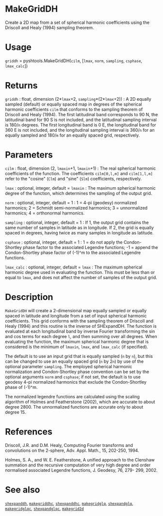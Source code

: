# MakeGridDH

Create a 2D map from a set of spherical harmonic coefficients using the Driscoll and Healy (1994) sampling theorem.

# Usage

`griddh` = pyshtools.MakeGridDH(`cilm`, [`lmax`, `norm`, `sampling`, `csphase`, `lmax_calc`])

# Returns

`griddh` : float, dimension (2\*`lmax`+2, `sampling`\*(2\*`lmax`+2))
:   A 2D equally sampled (default) or equally spaced map in degrees of the spherical harmonic coefficients `cilm` that conforms to the sampling theorem of Driscoll and Healy (1994). The first latitudinal band corresponds to 90 N, the latitudinal band for 90 S is not included, and the latitudinal sampling interval is 180/`n` degrees. The first longitudinal band is 0 E, the longitudinal band for 360 E is not included, and the longitudinal sampling interval is 360/`n` for an equally sampled and 180/`m` for an equally spaced grid, respectively.

# Parameters

`cilm` : float, dimension (2, `lmaxin`+1, `lmaxin`+1)
:   The real spherical harmonic coefficients of the function. The coefficients `cilm[0,l,m]` and `cilm[1,l,m]` refer to the "cosine" (`Clm`) and "sine" (`Slm`) coefficients, respectively.

`lmax` : optional, integer, default = `lmaxin`
:   The maximum spherical harmonic degree of the function, which determines the sampling of the output grid.

`norm` : optional, integer, default = 1
:   1 = 4-pi (geodesy) normalized harmonics; 2 = Schmidt semi-normalized harmonics; 3 = unnormalized harmonics;  4 = orthonormal harmonics.

`sampling` : optional, integer, default = 1
:   If 1, the output grid contains the same number of samples in latitude as in longitude. If 2, the grid is equally spaced in degrees, having twice as many samples in longitude as latitude.

`csphase` : optional, integer, default = 1
:   1 = do not apply the Condon-Shortley phase factor to the associated Legendre functions; -1 = append the Condon-Shortley phase factor of (-1)^m to the associated Legendre functions.

`lmax_calc` : optional, integer, default = `lmax`
:   The maximum spherical harmonic degree used in evaluating the  function. This must be less than or equal to `lmax`, and does not affect the number of samples of the output grid.

# Description

`MakeGridDH` will create a 2-dimensional map equally sampled or equally spaced in latitude and longitude from a set of input spherical harmonic coefficients. This grid conforms with the sampling theorem of Driscoll and Healy (1994) and this routine is the inverse of SHExpandDH. The function is evaluated at each longitudinal band by inverse Fourier transforming the sin and cos terms for each degree `l`, and then summing over all degrees. When evaluating the function, the maximum spherical harmonic degree that is considered is the minimum of `lmaxin`, `lmax`, and `lmax_calc` (if specified).

The default is to use an input grid that is equally sampled (`n` by `n`), but this can be changed to use an equally spaced grid (`n` by 2`n`) by use of the optional parameter `sampling`. The employed spherical harmonic normalization and Condon-Shortley phase convention can be set by the optional arguments `norm` and `csphase`; if not set, the default is to use geodesy 4-pi normalized harmonics that exclude the Condon-Shortley phase of (-1)^m.

The normalized legendre functions are calculated using the scaling algorithm of Holmes and Featherstone (2002), which are accurate to about degree 2800. The unnormalized functions are accurate only to about degree 15.

# References

Driscoll, J.R. and D.M. Healy, Computing Fourier transforms and convolutions on the 2-sphere, Adv. Appl. Math., 15, 202-250, 1994.

Holmes, S. A., and W. E. Featherstone, A unified approach to the Clenshaw summation and the recursive computation of very high degree and order normalised associated Legendre functions, J. Geodesy, 76, 279- 299, 2002.

# See also

[`shexpanddh`](pyshexpanddh.html), [`makegriddhc`](pymakegriddhc.html), [`shexpanddhc`](pyshexpanddhc.html), [`makegridglq`](pymakegridglq.html), [`shexpandglq`](pyshexpandglq.html), [`makegridglqc`](pymakegridglqc.html), [`shexpandglqc`](pyshexpandglqc.html), [`makegrid2d`](pymakegrid2d.html)
